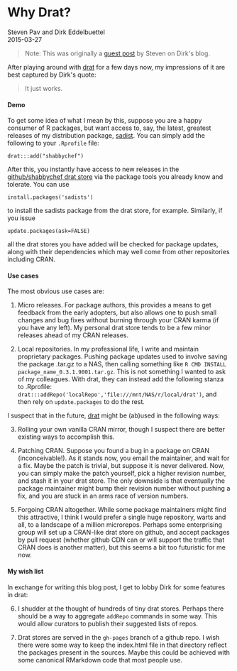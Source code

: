 # Why Drat?

Steven Pav and Dirk Eddelbuettel  
2015-03-27  

> Note: This was originally a 
> [guest post](http://dirk.eddelbuettel.com/blog/2015/03/13#drat_guest_post_why_drat)
> by Steven on Dirk's blog.

After playing around with [drat](http://dirk.eddelbuettel.com/code/drat.html) for a few
days now, my impressions of it are best captured by Dirk's quote:

> It just works.

#### Demo

To get some idea of what I mean by this, suppose you are a happy consumer of
R packages, but want access to, say, the latest, greatest releases of my distribution 
package, [sadist](https://github.com/shabbychef/sadists). 
You can simply add the following to your `.Rprofile` file:

```
drat:::add("shabbychef")
```

After this, you instantly have access to new releases in the [github/shabbychef drat store](https://github.com/shabbychef/drat/tree/gh-pages) via the
package tools you already know and tolerate. You can use

```
install.packages('sadists')
```

to install the sadists package from the drat store, for example. 
Similarly, if you issue

```
update.packages(ask=FALSE)
```

all the drat stores you have added will be checked for package updates, along 
with their dependencies which may well come from other repositories including CRAN.

#### Use cases

The most obvious use cases are:

1. Micro releases. For package authors, this provides a means to get feedback 
from the early adopters, but also allows one to
push small changes and bug fixes without burning through your CRAN karma (if you have any left).
My personal drat store tends to be a few minor releases ahead of my CRAN releases.

2. Local repositories. In my professional life, I write and maintain proprietary packages.
Pushing package updates used to involve saving the package .tar.gz to a NAS, then calling
something like `R CMD INSTALL package_name_0.3.1.9001.tar.gz`. This is not something I wanted
to ask of my colleagues. With drat, they can instead add the following stanza to .Rprofile:
`drat:::addRepo('localRepo','file:///mnt/NAS/r/local/drat')`, and then rely on `update.packages`
to do the rest.

I suspect that in the future, [drat](http://dirk.eddelbuettel.com/code/drat.html) might be (ab)used in the following ways:

3. Rolling your own vanilla CRAN mirror, though I suspect there are better existing
ways to accomplish this.

4. Patching CRAN. Suppose you found a bug in a package on CRAN (inconceivable!). As it stands
now, you email the maintainer, and wait for a fix. Maybe the patch is trivial, but suppose it is 
never delivered. Now, you can simply make the patch yourself, pick a higher revision number, and stash
it in your drat store. The only downside is that eventually the package maintainer might 
bump their revision number without pushing a fix, and you are stuck in an arms race of version
numbers.

5. Forgoing CRAN altogether. While some package maintainers might find this attractive, I think I would
prefer a single huge repository, warts and all, to a landscape of a million microrepos. Perhaps some 
enterprising group will set up a CRAN-like drat store on github, and accept packages by pull request 
(whether github CDN can or will support the traffic that CRAN does is another matter), but this seems
a bit too futuristic for me now.

#### My wish list

In exchange for writing this blog post, I get to lobby Dirk for some features in drat:

6. I shudder at the thought of hundreds of tiny drat stores. Perhaps there should be a way to aggregate `addRepo`
commands in some way. This would allow curators to publish their suggested lists of repos.

7. Drat stores are served in the `gh-pages` branch of a github repo. I wish there were some way to keep the 
index.html file in that directory reflect the packages present in the sources. Maybe this could be achieved with 
some canonical RMarkdown code that most people use.


